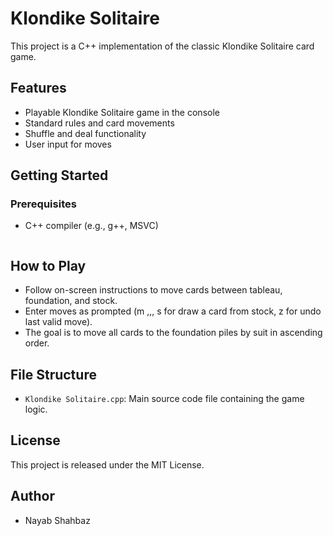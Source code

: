 # Klondike Solitaire

This project is a C++ implementation of the classic Klondike Solitaire card game.

## Features
- Playable Klondike Solitaire game in the console
- Standard rules and card movements
- Shuffle and deal functionality
- User input for moves


## Getting Started

### Prerequisites
- C++ compiler (e.g., g++, MSVC)
   ```

## How to Play
- Follow on-screen instructions to move cards between tableau, foundation, and stock.
- Enter moves as prompted (m <source>,<destination>,<number>, s for draw a card from stock, z for undo last valid move).
- The goal is to move all cards to the foundation piles by suit in ascending order.

## File Structure
- `Klondike Solitaire.cpp`: Main source code file containing the game logic.

## License
This project is released under the MIT License.

## Author
- Nayab Shahbaz
